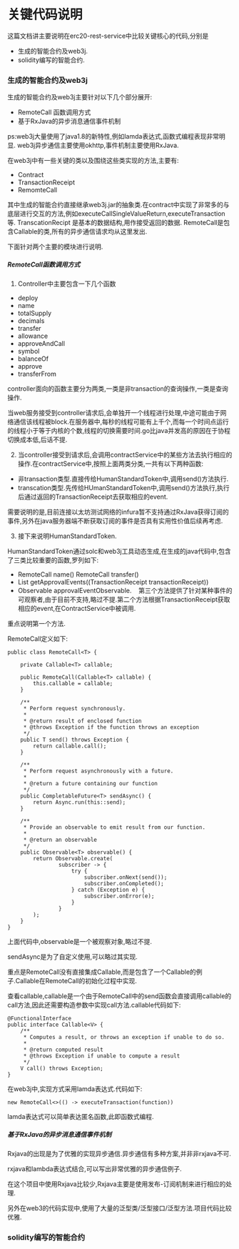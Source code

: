 # 关键代码说明


这篇文档讲主要说明在erc20-rest-service中比较关键核心的代码,分别是
- 生成的智能合约及web3j.
- solidity编写的智能合约.

### 生成的智能合约及web3j


生成的智能合约及web3j主要针对以下几个部分展开:
- RemoteCall 函数调用方式
- 基于RxJava的异步消息通信事件机制

ps:web3j大量使用了java1.8的新特性,例如lamda表达式,函数式编程表现非常明显.
web3j异步通信主要使用okhttp,事件机制主要使用RxJava.


在web3j中有一些关键的类以及围绕这些类实现的方法,主要有:
- Contract
- TransactionReceipt
- RemomteCall

其中生成的智能合约直接继承web3j.jar的抽象类.在contract中实现了非常多的与底层进行交互的方法,例如executeCallSingleValueReturn,executeTransaction等.
TranscationRecipt 是基本的数据结构,用作接受返回的数据.
RemoteCall是包含Callable的类,所有的异步通信请求均从这里发出.

下面针对两个主要的模块进行说明.

##### RemoteCall函数调用方式

1. Controller中主要包含一下几个函数
- deploy
- name
- totalSupply
- decimals
- transfer
- allowance
- approveAndCall
- symbol
- balanceOf
- approve
- transferFrom

controller面向的函数主要分为两类,一类是非transaction的查询操作,一类是查询操作.

当web服务接受到controller请求后,会单独开一个线程进行处理,中途可能由于网络通信该线程被block.在服务器中,每秒的线程可能有上千个,而每一个时间点运行的线程小于等于内核的个数,线程的切换需要时间.go比java并发高的原因在于协程切换成本低,后话不提.

2. 当controller接受到请求后,会调用contractService中的某些方法去执行相应的操作.在contractService中,按照上面两类分类,一共有以下两种函数:
- 非transaction类型.直接传给HumanStandardToken中,调用send()方法执行.
- transcation类型.先传给HUmanStandardToken中,调用send()方法执行,执行后通过返回的TransactionReceipt去获取相应的event.

需要说明的是,目前连接以太坊测试网络的infura暂不支持通过RxJava获得订阅的事件,另外在java服务器端不断获取订阅的事件是否具有实用性价值后续再考虑.

3. 接下来说明HumanStandardToken.

HumanStandardToken通过solc和web3j工具动态生成,在生成的java代码中,包含了三类比较重要的函数,罗列如下:
- RemoteCall<String> name()  RemoteCall<TransactionReceipt> transfer()
- List<ApprovalEventResponse> getApprovalEvents((TransactionReceipt transactionReceipt))
- Observable<ApprovalEventResponse> approvalEventObservable.
  
  第三个方法提供了针对某种事件的可观察者,由于目前不支持,略过不提.第二个方法根据TransactionReceipt获取相应的event,在ContractService中被调用.

重点说明第一个方法.

RemoteCall定义如下:
```
public class RemoteCall<T> {

    private Callable<T> callable;

    public RemoteCall(Callable<T> callable) {
        this.callable = callable;
    }

    /**
     * Perform request synchronously.
     *
     * @return result of enclosed function
     * @throws Exception if the function throws an exception
     */
    public T send() throws Exception {
        return callable.call();
    }

    /**
     * Perform request asynchronously with a future.
     *
     * @return a future containing our function
     */
    public CompletableFuture<T> sendAsync() {
        return Async.run(this::send);
    }

    /**
     * Provide an observable to emit result from our function.
     *
     * @return an observable
     */
    public Observable<T> observable() {
        return Observable.create(
                subscriber -> {
                    try {
                        subscriber.onNext(send());
                        subscriber.onCompleted();
                    } catch (Exception e) {
                        subscriber.onError(e);
                    }
                }
        );
    }
}
```
上面代码中,observable是一个被观察对象,略过不提.

sendAsync是为了自定义使用,可以略过其实现.

重点是RemoteCall没有直接集成Callable,而是包含了一个Callable的例子.Callable在RemoteCall的初始化过程中实现.

查看callable,callable是一个由于RemoteCall中的send函数会直接调用callable的call方法,因此还需要构造参数中实现call方法.callable代码如下:
```
@FunctionalInterface
public interface Callable<V> {
    /**
     * Computes a result, or throws an exception if unable to do so.
     *
     * @return computed result
     * @throws Exception if unable to compute a result
     */
    V call() throws Exception;
}
```

在web3j中,实现方式采用lamda表达式.代码如下:
```
new RemoteCall<>(() -> executeTransaction(function))
```
lamda表达式可以简单表达匿名函数,此即函数式编程.


##### 基于RxJava的异步消息通信事件机制

Rxjava的出现是为了优雅的实现异步通信.异步通信有多种方案,并非非rxjava不可.

rxjava和lambda表达式结合,可以写出非常优雅的异步通信例子.

在这个项目中使用Rxjava比较少,Rxjava主要是使用发布-订阅机制来进行相应的处理.

另外在web3的代码实现中,使用了大量的泛型类/泛型接口/泛型方法.项目代码比较优雅.

### solidity编写的智能合约
